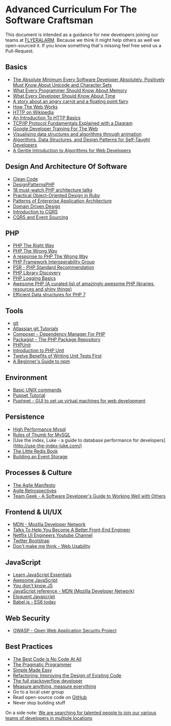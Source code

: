 # Advanced Curriculum For The Software Craftsman

This document is intended as a guidance for new developers joining our teams at [FLYERALARM](https://flyeralarm.com).
Because we think it might help others as well we open-sourced it. If you know something that's missing feel free send us a Pull-Request.

## Basics

* [The Absolute Minimum Every Software Developer Absolutely, Positively Must Know About Unicode and Character Sets](http://www.joelonsoftware.com/articles/Unicode.html)
* [What Every Programmer Should Know About Memory](https://www.akkadia.org/drepper/cpumemory.pdf)
* [What Every Developer Should Know About Time](https://unix4lyfe.org/time/?v=1)
* [A story about an angry carrot and a floating point fairy](http://blog.ruslans.com/2014/12/a-story-about-angry-carrot-and-floating.html)
* [How The Web Works](https://developer.mozilla.org/en-US/docs/Learn/Getting_started_with_the_web/How_the_Web_works)
* [HTTP on Wikipedia](https://en.wikipedia.org/wiki/Hypertext_Transfer_Protocol)
* [An Introduction To HTTP Basics](https://www.ntu.edu.sg/home/ehchua/programming/webprogramming/HTTP_Basics.html)
* [TCP/IP Protocol Fundamentals Explained with a Diagram](http://www.thegeekstuff.com/2011/11/tcp-ip-fundamentals)
* [Google Developer Training For The Web](https://developers.google.com/training/web/)
* [Visualising data structures and algorithms through animation](https://visualgo.net/)
* [Algorithms, Data Structures, and Design Patterns for Self-Taught Developers](https://antjanus.com/blog/web-development-tutorials/learn-the-unlearned-algorithms-data-structures-and-design-patterns/)
* [A Gentle Introduction to Algorithms for Web Developers](http://giocc.com/a-gentle-introduction-to-algorithms-for-web-developers.html)

## Design And Architecture Of Software

* [Clean Code](https://www.amazon.com/gp/product/0132350882/ref=as_li_qf_sp_asin_il_tl?ie=UTF8&camp=1789&creative=9325&creativeASIN=0132350882&linkCode=as2&tag=sdrl-20)
* [DesignPatternsPHP](https://github.com/domnikl/DesignPatternsPHP)
* [18 must-watch PHP architecture talks](https://www.reddit.com/r/PHP/comments/3kklt5/18_mustwatch_php_architecture_talks_13hrs/)
* [Practical Object-Oriented Design in Ruby](https://www.amazon.de/Practical-Object-Oriented-Design-Ruby-Addison-Wesley/dp/0321721330/ref=sr_1_1?s=books-intl-de&ie=UTF8&qid=1476881380&sr=1-1&keywords=practical+object-oriented+design+in+ruby)
* [Patterns of Enterprise Application Architecture](https://www.amazon.de/Patterns-Enterprise-Application-Architecture-Martin/dp/0321127420/ref=sr_1_1?ie=UTF8&qid=1476887236&sr=8-1&keywords=patterns+of+enterprise+application+architecture)
* [Domain Driven Design](https://www.amazon.de/Domain-Driven-Design-Tackling-Complexity-Software/dp/0321125215/ref=sr_1_1?ie=UTF8&qid=1476887211&sr=8-1&keywords=domain+driven+design)
* [Introduction to CQRS](http://www.codeproject.com/Articles/555855/Introduction-to-CQRS)
* [CQRS and Event Sourcing](https://www.youtube.com/watch?v=JHGkaShoyNs)

## PHP

* [PHP The Right Way](http://www.phptherightway.com/)
* [PHP The Wrong Way](http://www.phpthewrongway.com/)
* [A response to PHP The Wrong Way](https://medium.com/@jon.lemaitre/a-response-to-php-the-wrong-way-fe7bb253e295)
* [PHP Framework Interoperability Group](http://www.php-fig.org/)
* [PSR - PHP Standard Recommendation](https://en.wikipedia.org/wiki/PHP_Standard_Recommendation)
* [PHP Library Discovery](https://www.youtube.com/watch?v=3kD9t0GVGGY&feature=youtu.be)
* [PHP Logging Basics](https://www.loggly.com/ultimate-guide/php-logging-basics/)
* [Awesome PHP (A curated list of amazingly awesome PHP libraries, resources and shiny things)](https://github.com/ziadoz/awesome-php)
* [Efficient Data structures for PHP 7](https://medium.com/@rtheunissen/efficient-data-structures-for-php-7-9dda7af674cd)

## Tools

* [git](https://git-scm.com/)
* [Atlassian git Tutorials](https://www.atlassian.com/git/tutorials/)
* [Composer - Dependency Manager For PHP](https://getcomposer.org/git)
* [Packagist - The PHP Package Repository](https://packagist.org/)
* [PHPUnit](https://phpunit.de/)
* [Introduction to PHP Unit](https://jtreminio.com/2013/03/unit-testing-tutorial-introduction-to-phpunit/)
* [Twelve Benefits of Writing Unit Tests First](http://sd.jtimothyking.com/2006/07/11/twelve-benefits-of-writing-unit-tests-first/)
* [A Beginner's Guide to npm](https://www.sitepoint.com/beginners-guide-node-package-manager/)

## Environment

* [Basic UNIX commands](http://mally.stanford.edu/~sr/computing/basic-unix.html)
* [Puppet Tutorial](http://www.example42.com/tutorials/PuppetTutorial/#slide-0)
* [Puphpet - GUI to set up virtual machines for web development](https://puphpet.com/)

## Persistence

* [High Performance Mysql](https://www.amazon.de/High-Performance-MySQL-Baron-Schwartz/dp/1449314287/ref=sr_1_1?ie=UTF8&qid=1476889034&sr=8-1&keywords=high+performance+mysql)
* [Rules of Thumb for MySQL](http://mysql.rjweb.org/doc.php/ricksrots)
* [Use the index, Luke - a guide to database performance for developers] (http://use-the-index-luke.com/)
* [The Little Redis Book](http://openmymind.net/redis.pdf)
* [Building an Event Storage](https://cqrs.wordpress.com/documents/building-event-storage/)

## Processes & Culture

* [The Agile Manifesto](http://agilemanifesto.org/)
* [Agile Retrospectives](https://pragprog.com/book/dlret/agile-retrospectives)
* [Team Geek - A Software Developer's Guide to Working Well with Others](https://www.amazon.com/Team-Geek-Software-Developers-Working/dp/1449302440/ref=sr_1_1?ie=UTF8&qid=1477633184&sr=8-1&keywords=team+geek)

## Frontend & UI/UX

* [MDN - Mozilla Developer Network](https://developer.mozilla.org/de/)
* [Talks To Help You Become A Better Front-End Engineer](https://www.smashingmagazine.com/2012/12/talks-to-help-you-become-a-better-front-end-engineer-in-2013/)
* [Netflix UI Engineers Youtube Channel](https://www.youtube.com/channel/UCGGRRqAjPm6sL3-WGBDnKJA)
* [Twitter Bootstrap](http://getbootstrap.com)
* [Don't make me think - Web Usability](https://www.amazon.de/Dont-make-think-Usability-intuitive/dp/3826697057/ref=sr_1_1?ie=UTF8&qid=1476888649&sr=8-1&keywords=dont+make+me+think)

## JavaScript

* [Learn JavaScript Essentials](https://medium.com/javascript-scene/learn-javascript-b631a4af11f2#.ggqhkheuz)
* [Awesome JavaScript](https://github.com/sorrycc/awesome-javascript)
* [You don't know JS](https://github.com/getify/You-Dont-Know-JS)
* [JavaScript reference - MDN (Mozilla Developer Network)](https://developer.mozilla.org/en-US/docs/Web/JavaScript)
* [Eloquent Javascript](http://eloquentjavascript.net/)
* [Babel.js - ES6 today](https://babeljs.io/)

## Web Security

* [OWASP - Open Web Application Security Project](https://www.owasp.org/index.php/Main_Page)

## Best Practices

* [The Best Code is No Code At All](https://blog.codinghorror.com/the-best-code-is-no-code-at-all/)
* [The Pragmatic Programmer](https://pragprog.com/book/tpp/the-pragmatic-programmer)
* [Simple Made Easy](https://www.youtube.com/watch?v=rI8tNMsozo0)
* [Refactoring: Improving the Design of Existing Code](https://www.amazon.com/exec/obidos/ASIN/0201485672/codihorr-20)
* [The full stackoverflow developer](https://www.christianheilmann.com/2015/07/17/the-full-stackoverflow-developer/)
* [Measure anything, measure everything](https://codeascraft.com/2011/02/15/measure-anything-measure-everything/)
* Go to a local user group
* Read open-source code on [GitHub](https://www.github.com)
* Never stop building stuff



On a side note: [We are searching for talented people to join our various teams of developers in multiple locations](https://karriere.flyeralarm.com/jobs)
